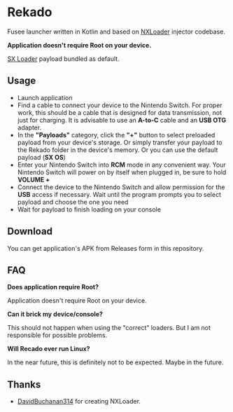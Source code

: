 # Rekado
Fusee launcher written in Kotlin and based on [NXLoader](https://github.com/DavidBuchanan314/NXLoader) injector codebase. 

**Application doesn't require Root on your device.**

[SX Loader](https://sx.xecuter.com/) payload bundled as default.

## Usage
* Launch application
* Find a cable to connect your device to the Nintendo Switch. For proper work, this should be a cable that is designed for data transmission, not just for charging. It is advisable to use an **A-to-C** cable and an **USB OTG** adapter.
* In the **"Payloads"** category, click the **"+"** button to select preloaded payload from your device's storage. Or simply transfer your payload to the Rekado folder in the device's memory. Or you can use the default payload (**SX OS**)
* Enter your Nintendo Switch into **RCM** mode in any convenient way. Your Nintendo Switch will power on by itself when plugged in, be sure to hold **VOLUME +**
* Connect the device to the Nintendo Switch and allow permission for the **USB** access if necessary. Wait until the program prompts you to select payload and choose the one you need
* Wait for payload to finish loading on your console

## Download
You can get application's APK from Releases form in this repository.

## FAQ
**Does application require Root?**

Application doesn't require Root on your device.

**Can it brick my device/console?**

This should not happen when using the "correct" loaders. But I am not responsible for possible problems.

**Will Recado ever run Linux?**

In the near future, this is definitely not to be expected. Maybe in the future.

## Thanks
* [DavidBuchanan314](https://github.com/DavidBuchanan314) for creating NXLoader.
